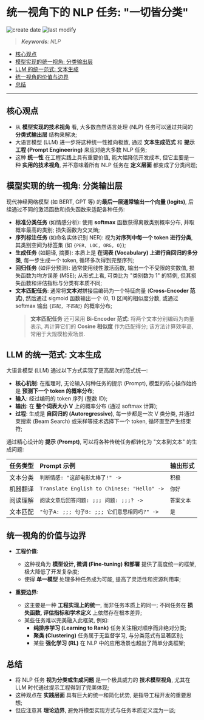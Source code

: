 统一视角下的 NLP 任务: "一切皆分类"
===
<!--START_SECTION:badge-->

![create date](https://img.shields.io/static/v1?label=create%20date&message=2025-09-04&label_color=gray&color=lightsteelblue&style=flat-square)
![last modify](https://img.shields.io/static/v1?label=last%20modify&message=2025-09-05%2012%3A30%3A39&label_color=gray&color=thistle&style=flat-square)

<!--END_SECTION:badge-->
<!--info
date: 2025-09-04 16:47:35
top: false
draft: false
hidden: true
level: 99
tag: [nlp]
-->

<!--START_SECTION:keywords-->
> ***Keywords**: NLP*
<!--END_SECTION:keywords-->

<!--START_SECTION:paper_title-->
<!--END_SECTION:paper_title-->

<!--START_SECTION:toc-->
- [核心观点](#核心观点)
- [模型实现的统一视角: 分类输出层](#模型实现的统一视角-分类输出层)
- [LLM 的统一范式: 文本生成](#llm-的统一范式-文本生成)
- [统一视角的价值与边界](#统一视角的价值与边界)
- [总结](#总结)
<!--END_SECTION:toc-->

---

## 核心观点

- 从 **模型实现的技术视角** 看, 大多数自然语言处理 (NLP) 任务可以通过共同的 **分类式输出层** 结构来解决;
- 大语言模型 (LLM) 进一步将这种统一性推向极致, 通过 **文本生成范式** 和 **提示工程 (Prompt Engineering)** 来应对绝大多数 NLP 任务;
- 这种 **统一性** 在工程实践上具有重要价值, 能大幅降低开发成本, 但它主要是一种 **实用的技术视角**, 并不意味着所有 NLP 任务在 **定义层面** 都变成了分类问题;

## 模型实现的统一视角: 分类输出层

现代神经网络模型 (如 BERT, GPT 等) 的**最后一层通常输出一个向量 (logits)**, 后续通过不同的激活函数和损失函数来适配各种任务:

- **标准分类任务** (如情感分析): 使用 **softmax** 函数获得离散类别概率分布, 并取概率最高的类别; 损失函数为交叉熵;
- **序列标注任务** (如命名实体识别 NER): 视为**对序列中每一个 token 进行分类**, 其类别空间为标签集 (如 `{PER, LOC, ORG, O}`);
- **生成任务** (如翻译, 摘要): 本质上是 **在词表 (Vocabulary) 上进行自回归的多分类**, 每一步生成一个 token, 循环多次得到完整序列;
- **回归任务** (如评分预测): 通常使用线性激活函数, 输出一个不受限的实数值, 损失函数为均方误差 (MSE); 从形式上看, 可类比为 "类别数为 1" 的特例, 但其损失函数和评估指标与分类有本质不同;
- **文本匹配任务**: 通常将**文本对**拼接后编码为一个特征向量 (**Cross-Encoder 范式**), 然后通过 sigmoid 函数输出一个 (0, 1) 区间的相似度分数, 或通过 softmax 输出 `{匹配, 不匹配}` 的概率分布;
    > **文本匹配任务** 还可采用 **Bi‑Encoder 范式**: 将两个文本分别编码为向量表示, 再计算它们的 **Cosine 相似度** 作为匹配得分; 该方法计算效率高, 常用于大规模检索场景.
    

## LLM 的统一范式: 文本生成

大语言模型 (LLM) 通过以下方式实现了更高层次的范式统一:

- **核心机制**: 在推理时, 无论输入何种任务的提示 (Prompt), 模型的核心操作始终是 **预测下一个 token 的概率分布**;
- **输入**: 经过编码的 token 序列 (整数 ID);
- **输出**: 在 **整个词表大小 V** 上的概率分布 (通过 softmax 计算);
- **过程**: 生成是 **自回归的 (Autoregressive)**, 每一步都是一次 V 类分类, 并通过束搜索 (Beam Search) 或采样等技术选择下一个 token, 循环直至产生结束符;

通过精心设计的 **提示 (Prompt)**, 可以将各种传统任务都转化为 "文本到文本" 的生成问题:

| 任务类型 | Prompt 示例 | 输出形式 |
| :--- | :--- | :--- |
| 文本分类 | `判断情感: "这部电影太棒了!" ->` | `积极` |
| 机器翻译 | `Translate English to Chinese: "Hello" ->` | `你好` |
| 阅读理解 | `阅读文章后回答问题: ;;; 问题: ;;;? ->` | `答案文本` |
| 文本匹配 | `"句子A: ;;; 句子B: ;;; 它们意思相同吗?" ->` | `是` |

## 统一视角的价值与边界

- **工程价值**:
    - 这种视角为 **模型设计, 微调 (Fine-tuning) 和部署** 提供了高度统一的框架, 极大降低了开发复杂度;
    - 使得 **单一模型** 处理多种任务成为可能, 提高了灵活性和资源利用率;

- **重要边界**:
    - 这主要是一种 **工程实现上的统一**, 而非任务本质上的同一; 不同任务在 **损失函数, 评估指标和学术定义** 上依然存在根本差异;
    - 某些任务难以完美融入此框架, 例如:
        - **纯排序学习 (Learning to Rank)** 任务关注相对顺序而非绝对分类;
        - **聚类 (Clustering)** 任务属于无监督学习, 与分类范式有显著区别;
        - 某些 **强化学习 (RL)** 在 NLP 中的应用场景也超出了简单分类框架;

## 总结

- 将 NLP 任务 **视为分类或生成问题** 是一个极具威力的 **技术模型视角**, 尤其在 LLM 时代通过提示工程得到了完美体现;
- 这种观点在 **实践层面** 具有巨大的统一和简化优势, 是指导工程开发的重要思想;
- 但应注意其 **理论边界**, 避免将模型实现方式与任务本质定义混为一谈;

